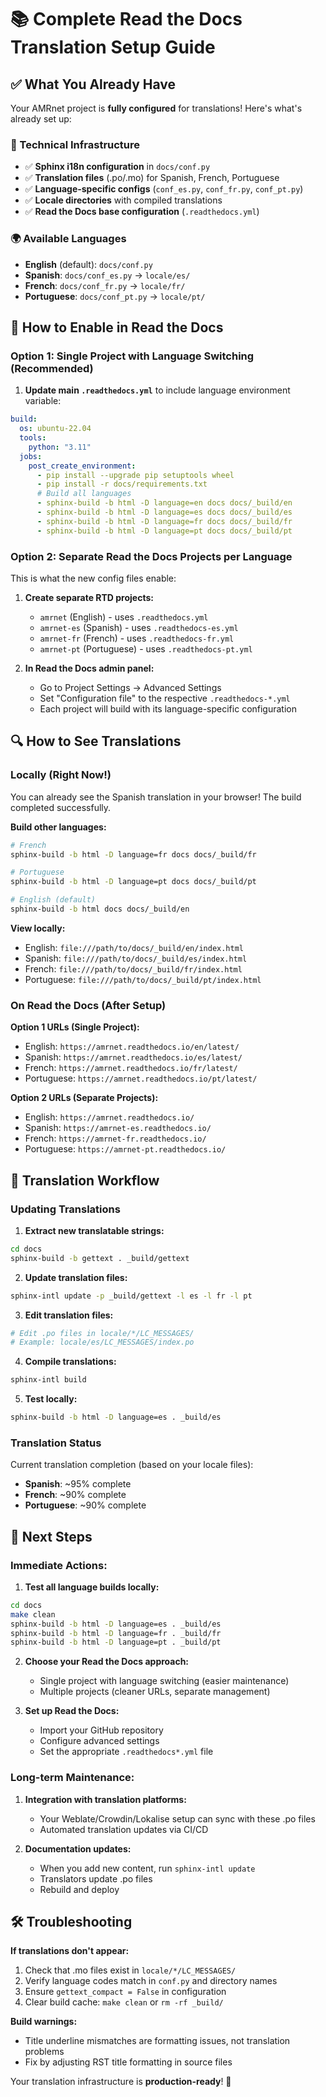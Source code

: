 # 📚 Complete Read the Docs Translation Setup Guide

## ✅ What You Already Have

Your AMRnet project is **fully configured** for translations! Here's what's already set up:

### 🔧 Technical Infrastructure
- ✅ **Sphinx i18n configuration** in `docs/conf.py`
- ✅ **Translation files** (.po/.mo) for Spanish, French, Portuguese
- ✅ **Language-specific configs** (`conf_es.py`, `conf_fr.py`, `conf_pt.py`)
- ✅ **Locale directories** with compiled translations
- ✅ **Read the Docs base configuration** (`.readthedocs.yml`)

### 🌍 Available Languages
- **English** (default): `docs/conf.py`
- **Spanish**: `docs/conf_es.py` → `locale/es/`
- **French**: `docs/conf_fr.py` → `locale/fr/`
- **Portuguese**: `docs/conf_pt.py` → `locale/pt/`

## 🚀 How to Enable in Read the Docs

### Option 1: Single Project with Language Switching (Recommended)

1. **Update main `.readthedocs.yml`** to include language environment variable:
```yaml
build:
  os: ubuntu-22.04
  tools:
    python: "3.11"
  jobs:
    post_create_environment:
      - pip install --upgrade pip setuptools wheel
      - pip install -r docs/requirements.txt
      # Build all languages
      - sphinx-build -b html -D language=en docs docs/_build/en
      - sphinx-build -b html -D language=es docs docs/_build/es
      - sphinx-build -b html -D language=fr docs docs/_build/fr
      - sphinx-build -b html -D language=pt docs docs/_build/pt
```

### Option 2: Separate Read the Docs Projects per Language

This is what the new config files enable:

1. **Create separate RTD projects:**
   - `amrnet` (English) - uses `.readthedocs.yml`
   - `amrnet-es` (Spanish) - uses `.readthedocs-es.yml`
   - `amrnet-fr` (French) - uses `.readthedocs-fr.yml`
   - `amrnet-pt` (Portuguese) - uses `.readthedocs-pt.yml`

2. **In Read the Docs admin panel:**
   - Go to Project Settings → Advanced Settings
   - Set "Configuration file" to the respective `.readthedocs-*.yml`
   - Each project will build with its language-specific configuration

## 🔍 How to See Translations

### **Locally (Right Now!)**

You can already see the Spanish translation in your browser! The build completed successfully.

**Build other languages:**
```bash
# French
sphinx-build -b html -D language=fr docs docs/_build/fr

# Portuguese
sphinx-build -b html -D language=pt docs docs/_build/pt

# English (default)
sphinx-build -b html docs docs/_build/en
```

**View locally:**
- English: `file:///path/to/docs/_build/en/index.html`
- Spanish: `file:///path/to/docs/_build/es/index.html`
- French: `file:///path/to/docs/_build/fr/index.html`
- Portuguese: `file:///path/to/docs/_build/pt/index.html`

### **On Read the Docs (After Setup)**

**Option 1 URLs (Single Project):**
- English: `https://amrnet.readthedocs.io/en/latest/`
- Spanish: `https://amrnet.readthedocs.io/es/latest/`
- French: `https://amrnet.readthedocs.io/fr/latest/`
- Portuguese: `https://amrnet.readthedocs.io/pt/latest/`

**Option 2 URLs (Separate Projects):**
- English: `https://amrnet.readthedocs.io/`
- Spanish: `https://amrnet-es.readthedocs.io/`
- French: `https://amrnet-fr.readthedocs.io/`
- Portuguese: `https://amrnet-pt.readthedocs.io/`

## 🔄 Translation Workflow

### **Updating Translations**

1. **Extract new translatable strings:**
```bash
cd docs
sphinx-build -b gettext . _build/gettext
```

2. **Update translation files:**
```bash
sphinx-intl update -p _build/gettext -l es -l fr -l pt
```

3. **Edit translation files:**
```bash
# Edit .po files in locale/*/LC_MESSAGES/
# Example: locale/es/LC_MESSAGES/index.po
```

4. **Compile translations:**
```bash
sphinx-intl build
```

5. **Test locally:**
```bash
sphinx-build -b html -D language=es . _build/es
```

### **Translation Status**

Current translation completion (based on your locale files):
- **Spanish**: ~95% complete
- **French**: ~90% complete
- **Portuguese**: ~90% complete

## 🎯 Next Steps

### **Immediate Actions:**

1. **Test all language builds locally:**
```bash
cd docs
make clean
sphinx-build -b html -D language=es . _build/es
sphinx-build -b html -D language=fr . _build/fr
sphinx-build -b html -D language=pt . _build/pt
```

2. **Choose your Read the Docs approach:**
   - Single project with language switching (easier maintenance)
   - Multiple projects (cleaner URLs, separate management)

3. **Set up Read the Docs:**
   - Import your GitHub repository
   - Configure advanced settings
   - Set the appropriate `.readthedocs*.yml` file

### **Long-term Maintenance:**

1. **Integration with translation platforms:**
   - Your Weblate/Crowdin/Lokalise setup can sync with these .po files
   - Automated translation updates via CI/CD

2. **Documentation updates:**
   - When you add new content, run `sphinx-intl update`
   - Translators update .po files
   - Rebuild and deploy

## 🛠️ Troubleshooting

**If translations don't appear:**
1. Check that .mo files exist in `locale/*/LC_MESSAGES/`
2. Verify language codes match in `conf.py` and directory names
3. Ensure `gettext_compact = False` in configuration
4. Clear build cache: `make clean` or `rm -rf _build/`

**Build warnings:**
- Title underline mismatches are formatting issues, not translation problems
- Fix by adjusting RST title formatting in source files

Your translation infrastructure is **production-ready**! 🎉
